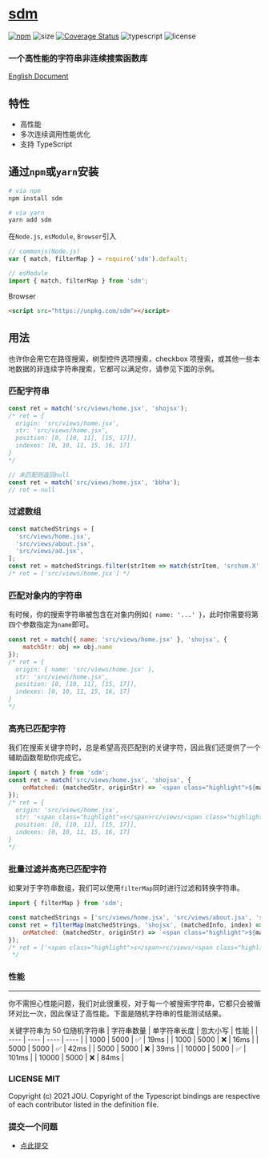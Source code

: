 # [sdm](https://github.com/JOU-amjs/msd)

[![npm](https://img.shields.io/npm/v/sdm)](https://www.npmjs.com/package/sdm)
![size](https://img.shields.io/bundlephobia/min/sdm)
[![Coverage Status](https://coveralls.io/repos/github/JOU-amjs/sdm/badge.svg)](https://coveralls.io/github/JOU-amjs/sdm)
![typescript](https://badgen.net/badge/icon/typescript?icon=typescript&label)
![license](https://img.shields.io/badge/license-MIT-blue.svg)

### 一个高性能的字符串非连续搜索函数库

[English Document](./README.md)

## **特性**

- 高性能
- 多次连续调用性能优化
- 支持 TypeScript

## 通过`npm`或`yarn`安装

```bash
# via npm
npm install sdm

# via yarn
yarn add sdm
```

在`Node.js`, `esModule`, `Browser`引入

```javascript
// commonjs(Node.js)
var { match, filterMap } = require('sdm').default;

// esModule
import { match, filterMap } from 'sdm';
```

Browser

```html
<script src="https://unpkg.com/sdm"></script>
```

## **用法**

也许你会用它在路径搜索，树型控件选项搜索，checkbox 项搜索，或其他一些本地数据的非连续字符串搜索，它都可以满足你，请参见下面的示例。

### 匹配字符串

```javascript
const ret = match('src/views/home.jsx', 'shojsx');
/* ret = {
  origin: 'src/views/home.jsx',
  str: 'src/views/home.jsx',
  position: [0, [10, 11], [15, 17]],
  indexes: [0, 10, 11, 15, 16, 17]
}
*/

// 未匹配则返回null
const ret = match('src/views/home.jsx', 'bbha');
// ret = null
```

### 过滤数组

```javascript
const matchedStrings = [
  'src/views/home.jsx',
  'src/views/about.jsx',
  'src/views/ad.jsx',
];
const ret = matchedStrings.filter(strItem => match(strItem, 'srchom.X', { ignoreCase: true });
/* ret = ['src/views/home.jsx'] */
```

### 匹配对象内的字符串

有时候，你的搜索字符串被包含在对象内例如`{ name: '...' }`，此时你需要将第四个参数指定为`name`即可。

```javascript
const ret = match({ name: 'src/views/home.jsx' }, 'shojsx', {
	matchStr: obj => obj.name
});
/* ret = {
  origin: { name: 'src/views/home.jsx' },
  str: 'src/views/home.jsx',
  position: [0, [10, 11], [15, 17]],
  indexes: [0, 10, 11, 15, 16, 17]
}
*/
```

### 高亮已匹配字符

我们在搜索关键字符时，总是希望高亮匹配到的关键字符，因此我们还提供了一个辅助函数帮助你完成它。

```javascript
import { match } from 'sdm';
const ret = match('src/views/home.jsx', 'shojsx', {
	onMatched: (matchedStr, originStr) => `<span class="highlight">${matchedStr}</span>`
});
/* ret = {
  origin: 'src/views/home.jsx',
  str: '<span class="highlight">s</span>rc/views/<span class="highlight">ho</span>me.<span class="highlight">jsx</span>',
  position: [0, [10, 11], [15, 17]],
  indexes: [0, 10, 11, 15, 16, 17]
}
*/
```

### 批量过滤并高亮已匹配字符

如果对于字符串数组，我们可以使用`filterMap`同时进行过滤和转换字符串。

```javascript
import { filterMap } from 'sdm';

const matchedStrings = ['src/views/home.jsx', 'src/views/about.jsx', 'src/views/ad.jsx'];
const ret = filterMap(matchedStrings, 'shojsx', (matchedInfo, index) => matchedInfo.str, {
	onMatched: (matchedStr, originStr) => `<span class="highlight">${matchedStr}</span>`
});
/* ret = ['<span class="highlight">s</span>rc/views/<span class="highlight">ho</span>me.<span class="highlight">jsx</span>']
 */
```

### **性能**

---

你不需担心性能问题，我们对此很重视，对于每一个被搜索字符串，它都只会被循环对比一次，因此保证了高性能。下面是随机字符串的性能测试结果。

关键字符串为 50 位随机字符串
| 字符串数量 | 单字符串长度 | 忽大小写 | 性能 |
| ---- | ---- | ---- | ---- |
| 1000 | 5000 | ✅ | 19ms |
| 1000 | 5000 | ❌ | 16ms |
| 5000 | 5000 | ✅ | 42ms |
| 5000 | 5000 | ❌ | 39ms |
| 10000 | 5000 | ✅ | 101ms |
| 10000 | 5000 | ❌ | 84ms |

### LICENSE MIT

Copyright (c) 2021 JOU. Copyright of the Typescript bindings are respective of each contributor listed in the definition file.

### **提交一个问题**

- [点此提交](https://github.com/JOU-amjs/sdm/issues)
